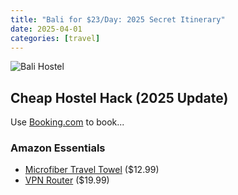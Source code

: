 ```yaml
---
title: "Bali for $23/Day: 2025 Secret Itinerary"
date: 2025-04-01
categories: [travel]
---
```


![Bali Hostel](https://images.unsplash.com/photo-1657340835640-8cd097332129?auto=format&fit=crop&w=1200&h=630)

## Cheap Hostel Hack (2025 Update)
Use [Booking.com](https://www.booking.com/?aid=YOUR_AFFILIATE_ID) to book...

### Amazon Essentials
- [Microfiber Travel Towel](https://amzn.to/3zTp9Xx) ($12.99)
- [VPN Router](https://amzn.to/4cI5vBn) ($19.99)

<div class="adsterra-banner" data-adsterra-id="XXXXX"></div>
